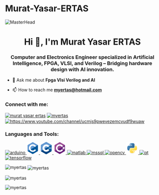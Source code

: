 # Murat-Yasar-ERTAS

![MasterHead](https://github.com/myertas/resim/blob/main/Murat.jpeg)

<h1 align="center">Hi 👋, I'm Murat Yasar ERTAS</h1>
<h3 align="center">Computer and Electronics Engineer specialized in Artificial Intelligence, FPGA, VLSI, and Verilog – Bridging hardware design with AI innovation.</h3>


- 💬 Ask me about **Fpga Vlsi Verilog and AI**

- 📫 How to reach me **myertas@hotmail.com**

<h3 align="left">Connect with me:</h3>
<p align="left">
<a href="https://linkedin.com/in/murat yasar ertas" target="blank"><img align="center" src="https://raw.githubusercontent.com/rahuldkjain/github-profile-readme-generator/master/src/images/icons/Social/linked-in-alt.svg" alt="murat yasar ertas" height="30" width="40" /></a>
<a href="https://instagram.com/myertas" target="blank"><img align="center" src="https://raw.githubusercontent.com/rahuldkjain/github-profile-readme-generator/master/src/images/icons/Social/instagram.svg" alt="myertas" height="30" width="40" /></a>
<a href="https://www.youtube.com/c/https://www.youtube.com/channel/ucmjs9pwevezemcvudf9wuaw" target="blank"><img align="center" src="https://raw.githubusercontent.com/rahuldkjain/github-profile-readme-generator/master/src/images/icons/Social/youtube.svg" alt="https://www.youtube.com/channel/ucmjs9pwevezemcvudf9wuaw" height="30" width="40" /></a>
</p>

<h3 align="left">Languages and Tools:</h3>
<p align="left"> <a href="https://www.arduino.cc/" target="_blank" rel="noreferrer"> <img src="https://cdn.worldvectorlogo.com/logos/arduino-1.svg" alt="arduino" width="40" height="40"/> </a> <a href="https://www.cprogramming.com/" target="_blank" rel="noreferrer"> <img src="https://raw.githubusercontent.com/devicons/devicon/master/icons/c/c-original.svg" alt="c" width="40" height="40"/> </a> <a href="https://www.w3schools.com/cpp/" target="_blank" rel="noreferrer"> <img src="https://raw.githubusercontent.com/devicons/devicon/master/icons/cplusplus/cplusplus-original.svg" alt="cplusplus" width="40" height="40"/> </a> <a href="https://www.w3schools.com/cs/" target="_blank" rel="noreferrer"> <img src="https://raw.githubusercontent.com/devicons/devicon/master/icons/csharp/csharp-original.svg" alt="csharp" width="40" height="40"/> </a> <a href="https://www.mathworks.com/" target="_blank" rel="noreferrer"> <img src="https://upload.wikimedia.org/wikipedia/commons/2/21/Matlab_Logo.png" alt="matlab" width="40" height="40"/> </a> <a href="https://www.microsoft.com/en-us/sql-server" target="_blank" rel="noreferrer"> <img src="https://www.svgrepo.com/show/303229/microsoft-sql-server-logo.svg" alt="mssql" width="40" height="40"/> </a> <a href="https://opencv.org/" target="_blank" rel="noreferrer"> <img src="https://www.vectorlogo.zone/logos/opencv/opencv-icon.svg" alt="opencv" width="40" height="40"/> </a> <a href="https://www.python.org" target="_blank" rel="noreferrer"> <img src="https://raw.githubusercontent.com/devicons/devicon/master/icons/python/python-original.svg" alt="python" width="40" height="40"/> </a> <a href="https://www.qt.io/" target="_blank" rel="noreferrer"> <img src="https://upload.wikimedia.org/wikipedia/commons/0/0b/Qt_logo_2016.svg" alt="qt" width="40" height="40"/> </a> <a href="https://www.tensorflow.org" target="_blank" rel="noreferrer"> <img src="https://www.vectorlogo.zone/logos/tensorflow/tensorflow-icon.svg" alt="tensorflow" width="40" height="40"/> </a> </p>

<p><img align="left" src="https://github-readme-stats.vercel.app/api/top-langs?username=myertas&show_icons=true&locale=en&layout=compact" alt="myertas" /></p>

<p>&nbsp;<img align="center" src="https://github-readme-stats.vercel.app/api?username=myertas&show_icons=true&locale=en" alt="myertas" /></p>

<p><img align="center" src="https://github-readme-streak-stats.herokuapp.com/?user=myertas&" alt="myertas" /></p>


<p align="left"> <img src="https://komarev.com/ghpvc/?username=myertas&label=Profile%20views&color=0e75b6&style=flat" alt="myertas" /> </p>
